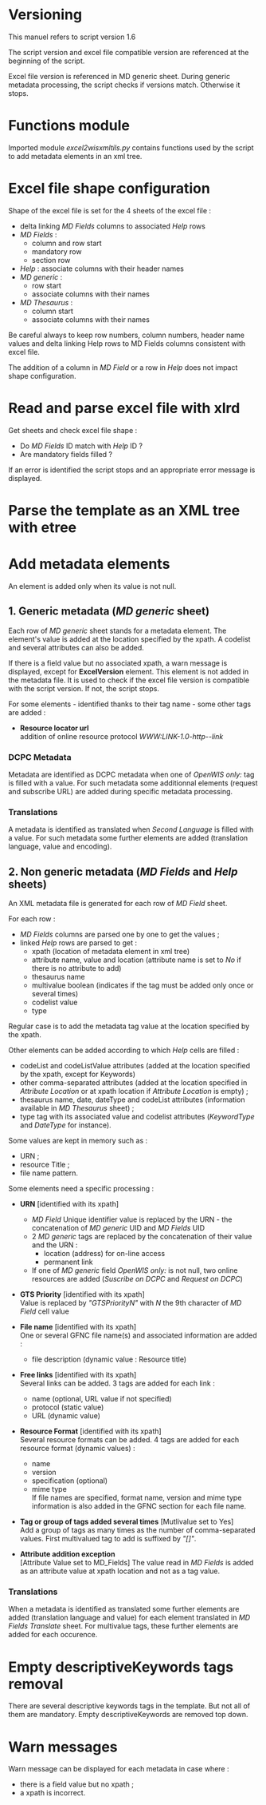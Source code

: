 # Versioning

This manuel refers to script version 1.6

The script version and excel file compatible version are referenced at the beginning of the script.

Excel file version is referenced in MD generic sheet. During generic metadata processing, the script checks if versions match. Otherwise it stops.

# Functions module

Imported module _excel2wisxmltils.py_ contains functions used by the script to add metadata elements in an xml tree.

# Excel file shape configuration

Shape of the excel file is set for the 4 sheets of the excel file :
- delta linking _MD Fields_ columns to associated _Help_ rows
- _MD Fields_ :
    - column and row start
    - mandatory row
    - section row
- _Help_ : associate columns with their header names
- _MD generic_ :
    - row start
    - associate columns with their names
- _MD Thesaurus_ :
    - column start
    - associate columns with their names

Be careful always to keep row numbers, column numbers, header name values and delta linking Help rows to MD Fields columns consistent with excel file.

The addition of a column in _MD Field_ or a row in _Help_ does not impact shape configuration.

# Read and parse excel file with xlrd
Get sheets and check excel file shape :
- Do _MD Fields_ ID match with _Help_ ID ?
- Are mandatory fields filled ?

If an error is identified the script stops and an appropriate error message is displayed.

# Parse the template as an XML tree with etree

# Add metadata elements

An element is added only when its value is not null.

## 1. Generic metadata (_MD generic_ sheet)

Each row of _MD generic_ sheet stands for a metadata element. The element's value is added at the location specified by the xpath. A codelist and several attributes can also be added.

If there is a field value but no associated xpath, a warn message is displayed, except for **ExcelVersion** element. This element is not added in the metadata file. It is used to check if the excel file version is compatible with the script version. If not, the script stops. 

For some elements - identified thanks to their tag name - some other tags are added :
- **Resource locator url**  
addition of online resource protocol _WWW:LINK-1.0-http--link_

### DCPC Metadata

Metadata are identified as DCPC metadata when one of _OpenWIS only:_ tag is filled with a value. For such metadata some additionnal elements (request and subscribe URL) are added during specific metadata processing.

### Translations

A metadata is identified as translated when _Second Language_ is filled with a value. For such metadata some further elements are added (translation language, value and encoding).

## 2. Non generic metadata (_MD Fields_ and _Help_ sheets)

An XML metadata file is generated for each row of _MD Field_ sheet.

For each row :
- _MD Fields_ columns are parsed one by one to get the values ;
- linked _Help_ rows are parsed to get :
    - xpath (location of metadata element in xml tree)
    - attribute name, value and location (attribute name is set to _No_ if there is no attribute to add)
    - thesaurus name
    - multivalue boolean (indicates if the tag must be added only once or several times)
    - codelist value
    - type

Regular case is to add the metadata tag value at the location specified by the xpath.

Other elements can be added according to which _Help_ cells are filled :
- codeList and codeListValue attributes (added at the location specified by the xpath, except for Keywords)
- other comma-separated attributes (added at the location specified in _Attribute Location_ or at xpath location if _Attribute Location_ is empty) ;
- thesaurus name, date, dateType and codeList attributes (information available in _MD Thesaurus_ sheet) ;
- type tag with its associated value and codelist attributes (_KeywordType_ and _DateType_ for instance).

Some values are kept in memory such as :
- URN ;
- resource Title ;
- file name pattern.

Some elements need a specific processing :

- **URN** [identified with its xpath]  
    - _MD Field_ Unique identifier value is replaced by the URN - the concatenation of _MD generic_ UID and _MD Fields_ UID  
    - 2 _MD generic_ tags are replaced by the concatenation of their value and the URN : 
        - location (address) for on-line access
        - permanent link
    - If one of _MD generic_ field _OpenWIS only:_ is not null, two online resources are added (_Suscribe on DCPC_ and _Request on DCPC_)

- **GTS Priority** [identified with its xpath]  
Value is replaced by _"GTSPriorityN"_ with _N_ the 9th character of _MD Field_ cell value

- **File name** [identified with its xpath]  
One or several GFNC file name(s) and associated information are added :
    - file description (dynamic value : Resource title)

- **Free links** [identified with its xpath]  
Several links can be added. 3 tags are added for each link :
    - name (optional, URL value if not specified)
    - protocol (static value)
    - URL (dynamic value)

- **Resource Format** [identified with its xpath]  
Several resource formats can be added. 4 tags are added for each resource format (dynamic values) :
    - name
    - version
    - specification (optional)
    - mime type  
If file names are specified, format name, version and mime type information is also added in the GFNC section for each file name.

- **Tag or group of tags added several times** [Mutlivalue set to Yes]  
Add a group of tags as many times as the number of comma-separated values. First multivalued tag to add is suffixed by _"[]"_.

- **Attribute addition exception**  
[Attribute Value set to MD_Fields]
The value read in _MD Fields_ is added as an attribute value at xpath location and not as a tag value.

### Translations

When a metadata is identified as translated some further elements are added (translation language and value) for each element translated in _MD Fields Translate_ sheet. For multivalue tags, these further elements are added for each occurence.

# Empty descriptiveKeywords tags removal
There are several descriptive keywords tags in the template. But not all of them are mandatory. Empty descriptiveKeywords are removed top down.

# Warn messages
Warn message can be displayed for each metadata in case where :
- there is a field value but no xpath ;
- a xpath is incorrect.
